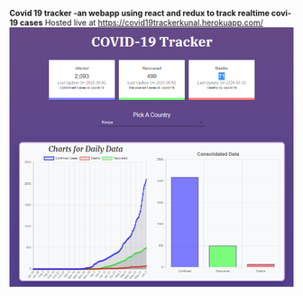 **Covid 19 tracker -an webapp using react and redux to track realtime covi-19 cases**
 Hosted live at https://covid19trackerkunal.herokuapp.com/
![covid 19 app image](https://github.com/kanchitbajaj8070/covid19tracker/blob/master/image.PNG)
